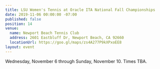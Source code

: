```yaml
---
title: LSU Women's Tennis at Oracle ITA National Fall Championships
date: 2019-11-06 00:00:00 -07:00
published: false
position: 14
venue:
  name: Newport Beach Tennis Club
  address: 2601 Eastbluff Dr, Newport Beach, CA 92660
  locationUrl: https://goo.gl/maps/zs4A277P9kXPxoEE8
layout: event
---
```


Wednesday, November 6 through Sunday, November 10. Times TBA.
